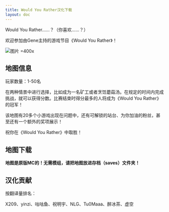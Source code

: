```yaml
---
title: Would You Rather汉化下载
layout: doc
---
```


Would You Rather……？（你喜欢……？）

欢迎参加由Gene主持的游戏节目《Would You Rather》！

![图片 =400x](/imgs/maps/wyr.webp)

## 地图信息

玩家数量：1-50名

在两种情景中进行选择，比如成为一名矿工或者烹饪蘑菇汤。在规定的时间内完成挑战，就可以获得分数。比赛结束时得分最多的人将成为《Would You Rather》的冠军！

该地图有20多个小游戏出现在问题中，还有可解锁的站台、为你加油的粉丝，甚至还有一个额外的奖项展示！

祝你在《Would You Rather》中取胜！

<DownloadLinks :methods="[
  { id: 'mapdl', text: '下载地图和汉化', icon: '/imgs/svg/lanzou.svg', link: '/doing' },
  { id: 'planetminecraft', text: '地图原帖', icon: '/imgs/svg/planetminecraft.svg', link: 'https://www.planetminecraft.com/project/would-you-rather-4897801/' },
  { id: 'lazy', text: '懒汉下载', icon: '/imgs/logo/logo_64.png', link: '/doing' }
]" />

## 地图下载

**地图是原版MC的！无需模组，请把地图放进存档（saves）文件夹！**

## 汉化贡献

按翻译量排名：

X209、yinzi、咕咕鱼、祝明宇、NLG、Tu0Maaa、醉冰茶、虚空

<DocSupport />
